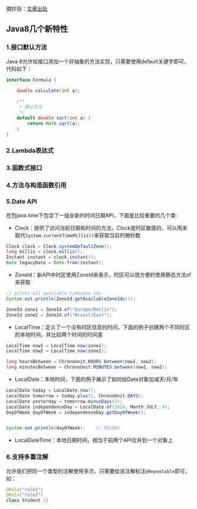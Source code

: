 摘抄自：[文章出处](https://my.oschina.net/zhuqingbo0501/blog/1784693)

## Java8几个新特性
### 1.接口默认方法
Java 8允许给接口添加一个非抽象的方法实现，只需要使用default关键字即可，代码如下：

```java
interface Formula {

    double calculate(int a);
    
    /**
     * 默认方法
     */
    default double sqrt(int a) {
        return Math.sqrt(a);
    }
}
```

### 2.Lambda表达式

### 3.函数式接口

### 4.方法与构造函数引用

### 5.Date API
在包java.time下包含了一组全新的时间日期API，下面是比较重要的几个类:

+ Clock：提供了访问当前日期和时间的方法，Clock是时区敏感的，可以用来取代`System.currentTimeMillis()`来获取当前的微秒数
```java
Clock clock = Clock.systemDefaultZone();
long millis = clock.millis();
Instant instant = clock.instant();
Date legacyDate = Date.from(instant); 
```

+ ZoneId：新API中时区使用ZoneId来表示，时区可以很方便的使用静态方法of来获取
```java
// prints all available timezone ids
System.out.println(ZoneId.getAvailableZoneIds());

ZoneId zone1 = ZoneId.of("Europe/Berlin");
ZoneId zone2 = ZoneId.of("Brazil/East");
```

+ LocalTime：定义了一个没有时区信息的时间。下面的例子创建两个不同时区的本地时间，并比较两个时间的时间差
```java
LocalTime now1 = LocalTime.now(zone1);
LocalTime now2 = LocalTime.now(zone2);

long hoursBetween = ChronoUnit.HOURS.between(now1, now2);
long minutesBetween = ChronoUnit.MINUTES.between(now1, now2);
```

+ LocalDate：本地时间，下面的例子展示了如何给Date对象加减天/月/年
```java
LocalDate today = LocalDate.now();
LocalDate tomorrow = today.plus(1, ChronoUnit.DAYS);
LocalDate yesterday = tomorrow.minusDays(2);
LocalDate independenceDay = LocalDate.of(2014, Month.JULY, 4);
DayOfWeek dayOfWeek = independenceDay.getDayOfWeek();


System.out.println(dayOfWeek);    // FRIDAY
```

+ LocalDateTime：本地日期时间，相当于前两个API合并到一个对象上

### 6.支持多重注解
允许我们把同一个类型的注解使用多次，只需要给该注解标注`@Repeatable`即可，如：
```java
@Rule("rule1")
@Rule("rule2")
class Student {}
```





